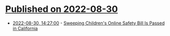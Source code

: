 # [Published on 2022-08-30](index.md)

* [2022-08-30, 14:27:00](https://news.slashdot.org/story/22/08/30/1427236/sweeping-childrens-online-safety-bill-is-passed-in-california?utm_source=rss1.0mainlinkanon&utm_medium=feed) - [Sweeping Children's Online Safety Bill Is Passed in California](https://news.slashdot.org/story/22/08/30/1427236/sweeping-childrens-online-safety-bill-is-passed-in-california?utm_source=rss1.0mainlinkanon&utm_medium=feed)
